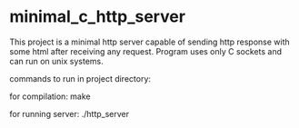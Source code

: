 # minimal_c_http_server

This project is a minimal http server capable of sending http response with some html after receiving any request. Program uses only C sockets and can run on unix systems. 

commands to run in project directory:

for compilation: make

for running server: ./http_server
